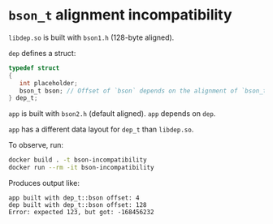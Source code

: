 # `bson_t` alignment incompatibility

`libdep.so` is built with `bson1.h` (128-byte aligned).

`dep` defines a struct:

```c
typedef struct
{
   int placeholder;
   bson_t bson; // Offset of `bson` depends on the alignment of `bson_t`.
} dep_t;
```

`app` is built with `bson2.h` (default aligned). `app` depends on `dep`.

`app` has a different data layout for `dep_t` than `libdep.so`.

To observe, run:

```bash
docker build . -t bson-incompatibility
docker run --rm -it bson-incompatibility
```

Produces output like:
```
app built with dep_t::bson offset: 4
dep built with dep_t::bson offset: 128
Error: expected 123, but got: -168456232
```
